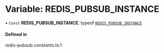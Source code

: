 # Variable: REDIS_PUBSUB_INSTANCE

• `Const` **REDIS_PUBSUB_INSTANCE**: typeof [`REDIS_PUBSUB_INSTANCE`](REDIS_PUBSUB_INSTANCE.md)

#### Defined in

redis-pubsub.constants.ts:1
